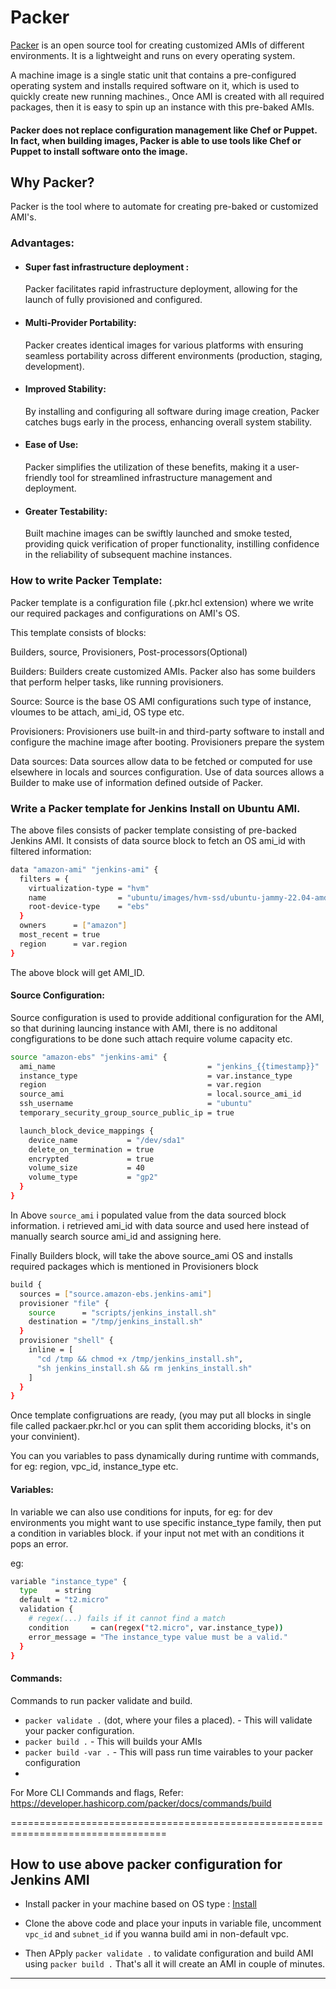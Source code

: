 # Packer

[Packer](https://developer.hashicorp.com/packer/docs) is an open source tool for creating customized AMIs of different environments. It is a lightweight and runs on every operating system.

A machine image is a single static unit that contains a pre-configured operating system and installs required software on it, which is used to quickly create new running machines., Once AMI is created with all required packages, then it is easy to spin up an instance with this pre-baked AMIs.

#### Packer does not replace configuration management like Chef or Puppet. In fact, when building images, Packer is able to use tools like Chef or Puppet to install software onto the image.


## Why Packer?
Packer is the tool where to automate for creating pre-baked or customized AMI's.
### Advantages:
- #### Super fast infrastructure deployment : 
  Packer facilitates rapid infrastructure deployment, allowing for the launch of fully provisioned and configured.
- #### Multi-Provider Portability: 
  Packer creates identical images for various platforms with ensuring seamless portability across different environments (production, staging, development).
- #### Improved Stability: 
  By installing and configuring all software during image creation, Packer catches bugs early in the process, enhancing overall system stability.
- #### Ease of Use: 
  Packer simplifies the utilization of these benefits, making it a user-friendly tool for streamlined infrastructure management and deployment.
- #### Greater Testability:
  Built machine images can be swiftly launched and smoke tested, providing quick verification of proper functionality, instilling confidence in the reliability of subsequent machine instances.

### How to write Packer Template:
Packer template  is a configuration file (.pkr.hcl extension) where we write our required packages and configurations on AMI's OS.

This template consists of blocks:

Builders, source, Provisioners, Post-processors(Optional)

Builders: Builders create customized AMIs. Packer also has some builders that perform helper tasks, like running provisioners.

Source: Source is the base OS AMI configurations such type of instance, vloumes to be attach, ami_id, OS type etc.

Provisioners:
Provisioners use built-in and third-party software to install and configure the machine image after booting. Provisioners prepare the system

Data sources: Data sources allow data to be fetched or computed for use elsewhere in locals and sources configuration. Use of data sources allows a Builder to make use of information defined outside of Packer.

### Write a Packer template for Jenkins Install on Ubuntu AMI.
The above files consists of packer template consisting of pre-backed Jenkins AMI.
It consists of data source block to fetch an OS ami_id with filtered information:
```sh
data "amazon-ami" "jenkins-ami" {
  filters = {
    virtualization-type = "hvm"
    name                = "ubuntu/images/hvm-ssd/ubuntu-jammy-22.04-amd64-server-*"
    root-device-type    = "ebs"
  }
  owners      = ["amazon"]
  most_recent = true
  region      = var.region
}
```
The above block will get AMI_ID.

#### Source Configuration:
Source configuration is used to provide additional configuration for the AMI, so that durining launcing instance with AMI, there is no additonal congfigurations to be done such attach require volume capacity etc.
```sh
source "amazon-ebs" "jenkins-ami" {
  ami_name                                  = "jenkins_{{timestamp}}"
  instance_type                             = var.instance_type
  region                                    = var.region
  source_ami                                = local.source_ami_id
  ssh_username                              = "ubuntu"
  temporary_security_group_source_public_ip = true

  launch_block_device_mappings {
    device_name           = "/dev/sda1"
    delete_on_termination = true
    encrypted             = true
    volume_size           = 40
    volume_type           = "gp2"
  }
}
```
In Above `source_ami` i populated value from the data sourced block information. i retrieved ami_id with data source and used here instead of manually search source ami_id and assigning here.

Finally Builders block, will take the above source_ami OS and installs required packages which is mentioned in Provisioners block

```sh
build {
  sources = ["source.amazon-ebs.jenkins-ami"]
  provisioner "file" {
    source      = "scripts/jenkins_install.sh"
    destination = "/tmp/jenkins_install.sh"
  }
  provisioner "shell" {
    inline = [
      "cd /tmp && chmod +x /tmp/jenkins_install.sh",
      "sh jenkins_install.sh && rm jenkins_install.sh"
    ]
  }
}
```


Once template configruations are ready, (you may put all blocks in single file called packaer.pkr.hcl or you can split them accoriding blocks, it's on your convinient).

You can you variables to pass dynamically during runtime with commands, for eg: region, vpc_id, instance_type etc.
#### Variables:
In variable we can also use conditions for inputs, for eg: for dev environments you might want to use specific instance_type family, then put a condition in variables block. if your input not met with an conditions it pops an error.

eg:
```sh
variable "instance_type" {
  type    = string
  default = "t2.micro"
  validation {
    # regex(...) fails if it cannot find a match
    condition     = can(regex("t2.micro", var.instance_type))
    error_message = "The instance_type value must be a valid."
  }
}
```

#### Commands:
Commands to run packer validate and build.

- `packer validate .` (dot, where your files a placed). - This will validate your packer configuration.
- `packer build .` - This will builds your AMIs
- `packer build -var .` - This will pass run time vairables to your packer configuration
- 
For More CLI Commands and flags, Refer: https://developer.hashicorp.com/packer/docs/commands/build

=================================================================================

## How to use above packer configuration for Jenkins AMI
- Install packer in your machine based on OS type : [Install](https://developer.hashicorp.com/packer/tutorials/docker-get-started/get-started-install-cli#installing-packer)

- Clone the above code and place your inputs in variable file, uncomment `vpc_id` and `subnet_id` if you wanna build ami in non-default vpc.
- Then APply `packer validate .` to validate configuration and build AMI using `packer build .` That's all it will create an AMI in couple of minutes.

---